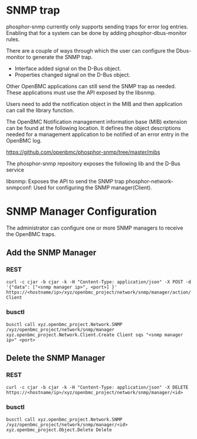 # SNMP trap

phosphor-snmp currently only supports sending traps for error log entries.
Enabling that for a system can be done by adding phosphor-dbus-monitor rules.

There are a couple of ways through which the user can configure the Dbus-monitor
to generate the SNMP trap.

- Interface added signal on the D-Bus object.
- Properties changed signal on the D-Bus object.

Other OpenBMC applications can still send the SNMP trap as needed. These
applications must use the API exposed by the libsnmp.

Users need to add the notification object in the MIB and then application can
call the library function.

The OpenBMC Notification management information base (MIB) extension can be
found at the following location. It defines the object descriptions needed for a
management application to be notified of an error entry in the OpenBMC log.

https://github.com/openbmc/phosphor-snmp/tree/master/mibs

The phosphor-snmp repository exposes the following lib and the D-Bus service

libsnmp: Exposes the API to send the SNMP trap phosphor-network-snmpconf: Used
for configuring the SNMP manager(Client).

# SNMP Manager Configuration

The administrator can configure one or more SNMP managers to receive the OpenBMC
traps.

## Add the SNMP Manager

### REST

`curl -c cjar -b cjar -k -H "Content-Type: application/json" -X POST -d '{"data": ["<snmp manager ip>", <port>] }' https://<hostname/ip>/xyz/openbmc_project/network/snmp/manager/action/Client`

### busctl

`busctl call xyz.openbmc_project.Network.SNMP /xyz/openbmc_project/network/snmp/manager xyz.openbmc_project.Network.Client.Create Client sqs "<snmp manager ip>" <port>`

## Delete the SNMP Manager

### REST

`curl -c cjar -b cjar -k -H "Content-Type: application/json" -X DELETE https://<hostname/ip>/xyz/openbmc_project/network/snmp/manager/<id>`

### busctl

`busctl call xyz.openbmc_project.Network.SNMP /xyz/openbmc_project/network/snmp/manager/<id> xyz.openbmc_project.Object.Delete Delete`
